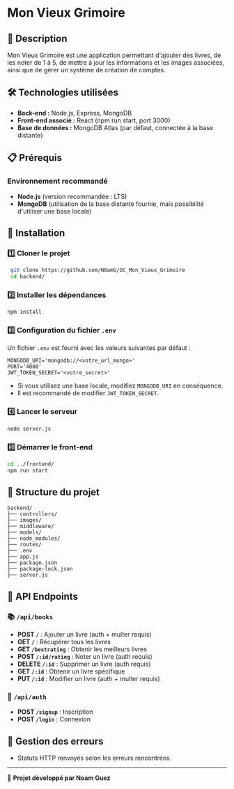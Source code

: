 # Mon Vieux Grimoire

## 📖 Description
Mon Vieux Grimoire est une application permettant d'ajouter des livres, de les noter de 1 à 5, de mettre à jour les informations et les images associées, ainsi que de gérer un système de création de comptes.

## 🛠 Technologies utilisées
- **Back-end :** Node.js, Express, MongoDB
- **Front-end associé :** React (npm run start, port 3000)
- **Base de données :** MongoDB Atlas (par défaut, connectée à la base distante)

## 📋 Prérequis
### Environnement recommandé
- **Node.js** (version recommandée : LTS)
- **MongoDB** (utilisation de la base distante fournie, mais possibilité d'utiliser une base locale)

## 🚀 Installation
### 1️⃣ Cloner le projet
```bash
 git clone https://github.com/N0amG/OC_Mon_Vieux_Grimoire
 cd backend/
```

### 2️⃣ Installer les dépendances
```bash
npm install
```

### 3️⃣ Configuration du fichier `.env`
Un fichier `.env` est fourni avec les valeurs suivantes par défaut :
```
MONGODB_URI='mongodb://<votre_url_mongo>'
PORT='4000'
JWT_TOKEN_SECRET='<votre_secret>'
```
- Si vous utilisez une base locale, modifiez `MONGODB_URI` en conséquence.
- Il est recommandé de modifier `JWT_TOKEN_SECRET`.

### 4️⃣ Lancer le serveur
```bash
node server.js
```

### 5️⃣ Démarrer le front-end
```bash
cd ../frontend/
npm run start
```

## 📂 Structure du projet
```
backend/
├── controllers/
├── images/
├── middleware/
├── models/
├── node_modules/
├── routes/
├── .env
├── app.js
├── package.json
├── package-lock.json
├── server.js
```

## 📡 API Endpoints
### 📚 `/api/books`
- **POST `/`** : Ajouter un livre (auth + multer requis)
- **GET `/`** : Récupérer tous les livres
- **GET `/bestrating`** : Obtenir les meilleurs livres
- **POST `/:id/rating`** : Noter un livre (auth requis)
- **DELETE `/:id`** : Supprimer un livre (auth requis)
- **GET `/:id`** : Obtenir un livre spécifique
- **PUT `/:id`** : Modifier un livre (auth + multer requis)

### 🔐 `/api/auth`
- **POST `/signup`** : Inscription
- **POST `/login`** : Connexion

## 🛑 Gestion des erreurs
- Statuts HTTP renvoyés selon les erreurs rencontrées.

---
🚀 **Projet développé par Noam Guez**

